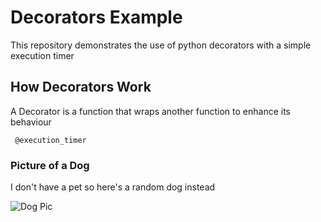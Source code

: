 # Decorators Example

This repository demonstrates the use of python decorators with a simple execution timer

## How Decorators Work

A Decorator is a function that wraps another function to enhance its behaviour

<code> @execution_timer </code>

### Picture of a Dog

 I don't have a pet so here's a random dog instead

 ![Dog Pic](example.jpg)
